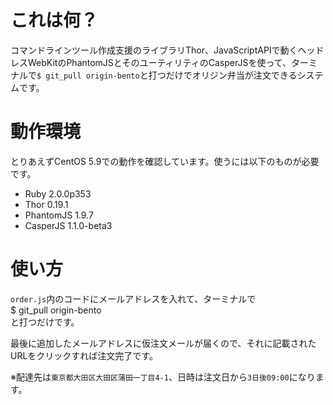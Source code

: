 # これは何？

コマンドラインツール作成支援のライブラリThor、JavaScriptAPIで動くヘッドレスWebKitのPhantomJSとそのユーティリティのCasperJSを使って、ターミナルで`$ git_pull origin-bento`と打つだけでオリジン弁当が注文できるシステムです。


# 動作環境

とりあえずCentOS 5.9での動作を確認しています。使うには以下のものが必要です。

* Ruby 2.0.0p353
* Thor 0.19.1
* PhantomJS 1.9.7
* CasperJS 1.1.0-beta3

# 使い方

`order.js`内のコードにメールアドレスを入れて、ターミナルで  
    $ git_pull origin-bento  
と打つだけです。

最後に追加したメールアドレスに仮注文メールが届くので、それに記載されたURLをクリックすれば注文完了です。

※配達先は`東京都大田区大田区蒲田一丁目4-1`、日時は注文日から`3日後09:00`になります。